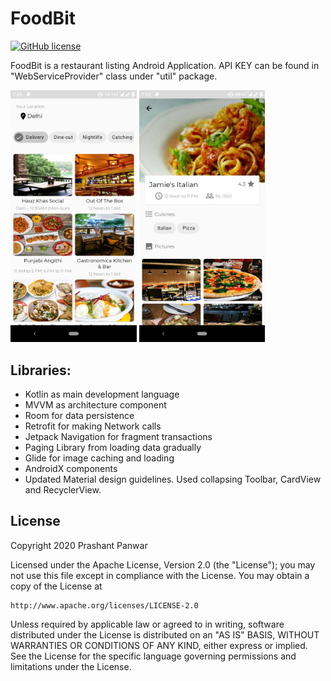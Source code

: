 # FoodBit

[![GitHub license](https://img.shields.io/crates/l/rustc-serialize.svg)](https://github.com/prshntpnwr/FoodBit/blob/master/LICENSE.txt)

FoodBit is a restaurant listing Android Application.
API KEY can be found in "WebServiceProvider" class under "util" package.

<img width="40%" src="/art/list_fragment.png" /> <img width="40%" src="/art/detail_fragment.png" />

## Libraries:
- Kotlin as main development language
- MVVM as architecture component
- Room for data persistence
- Retrofit for making Network calls
- Jetpack Navigation for fragment transactions
- Paging Library from loading data gradually
- Glide for image caching and loading
- AndroidX components
- Updated Material design guidelines. Used collapsing Toolbar, CardView and RecyclerView.

## License

Copyright 2020 Prashant Panwar

Licensed under the Apache License, Version 2.0 (the "License");
you may not use this file except in compliance with the License.
You may obtain a copy of the License at

    http://www.apache.org/licenses/LICENSE-2.0

Unless required by applicable law or agreed to in writing, software
distributed under the License is distributed on an "AS IS" BASIS,
WITHOUT WARRANTIES OR CONDITIONS OF ANY KIND, either express or implied.
See the License for the specific language governing permissions and
limitations under the License.